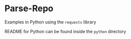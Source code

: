 # Parse-Repo

Examples in Python using the `requests` library

README for Python can be found inside the `python` directory
